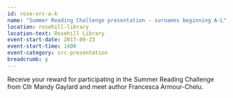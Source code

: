 ```yaml
---
id: rose-src-a-k
name: "Summer Reading Challenge presentation - surnames beginning A-L"
location: rosehill-library
location-text: Rosehill Library
event-start-date: 2017-09-23
event-start-time: 1400
event-category: src-presentation
breadcrumb: y
---
```


Receive your reward for participating in the Summer Reading Challenge from Cllr Mandy Gaylard and meet author Francesca Armour-Chelu.
